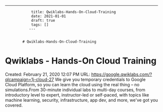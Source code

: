 ---
                title: Qwiklabs-Hands-On-Cloud-Training
                date: 2021-01-01    
                draft: true
                tags: []
               ---


            # Qwiklabs-Hands-On-Cloud-Training

# Qwiklabs - Hands-On Cloud Training
Created: February 21, 2020 12:07 PM
URL: https://google.qwiklabs.com/?qlcampaign=1j-cloud-27
We give you temporary credentials to Google Cloud Platform, so you can learn the cloud using the real thing – no simulations.From 30-minute individual labs to multi-day courses, from introductory level to expert, instructor-led or self-paced, with topics like machine learning, security, infrastructure, app dev, and more, we've got you covered.
